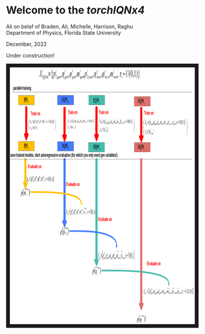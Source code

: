 # Welcome to the *torchIQNx4*


Ali on belaf of Braden, Ali, Michelle, Harrison, Raghu<br>
Department of Physics, Florida State University<br>

December, 2022<br>

Under construction!

<p align="center">
<img src="images/IQN_training_flowchart.png" width="900" height="700" border="10"/>
</p>
